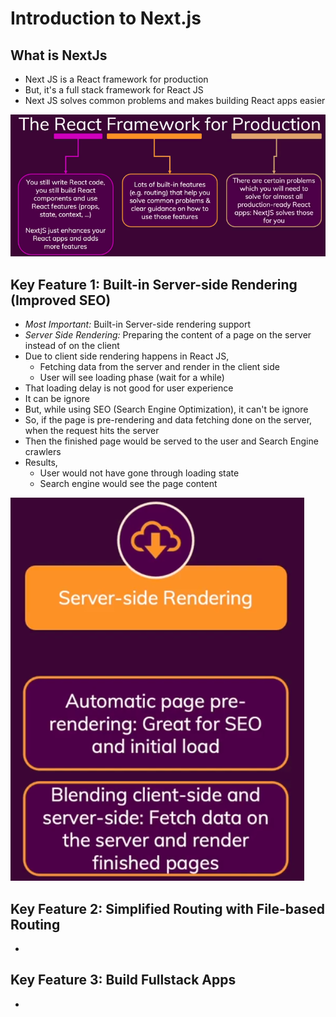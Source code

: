 # Introduction to Next.js

## What is NextJs

- Next JS is a React framework for production
- But, it's a full stack framework for React JS
- Next JS solves common problems and makes building React apps easier

![Next JS](photo/nextjs.png)

## Key Feature 1: Built-in Server-side Rendering (Improved SEO)

- _Most Important:_ Built-in Server-side rendering support
- _Server Side Rendering:_ Preparing the content of a page on the server instead of on the client
- Due to client side rendering happens in React JS,
  - Fetching data from the server and render in the client side
  - User will see loading phase (wait for a while)
- That loading delay is not good for user experience
- It can be ignore
- But, while using SEO (Search Engine Optimization), it can't be ignore
- So, if the page is pre-rendering and data fetching done on the server, when the request hits the server
- Then the finished page would be served to the user and Search Engine crawlers
- Results,
  - User would not have gone through loading state
  - Search engine would see the page content

![Server Side Rendering](photo/server-side-rendering.png)

## Key Feature 2: Simplified Routing with File-based Routing

- 

## Key Feature 3: Build Fullstack Apps

- 


